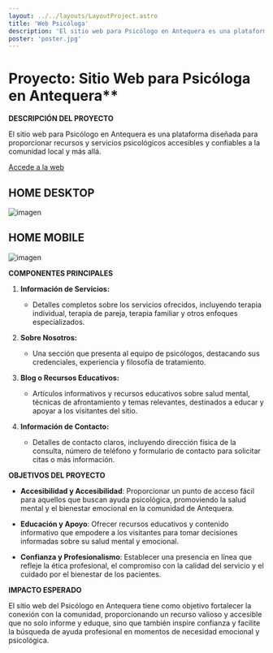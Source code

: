 ```yaml
---
layout: ../../layouts/LayoutProject.astro
title: 'Web Psicóloga'
description: 'El sitio web para Psicólogo en Antequera es una plataforma diseñada para proporcionar recursos y servicios psicológicos accesibles y confiables a la comunidad local y más allá.'
poster: 'poster.jpg'
---
```


# Proyecto: Sitio Web para Psicóloga en Antequera**

**DESCRIPCIÓN DEL PROYECTO**

El sitio web para Psicólogo en Antequera es una plataforma diseñada para proporcionar recursos y servicios psicológicos accesibles y confiables a la comunidad local y más allá.

<a class="border-b-2 border-black border-bottom" href="https://www.psicologosantequera.com/" target="_blank">Accede a la web</a>

## HOME DESKTOP
![imagen](/portfolio/projects/project-5/desktop.png)

## HOME MOBILE
![imagen](/portfolio/projects/project-5/mobile.png)

**COMPONENTES PRINCIPALES**

1. **Información de Servicios:**
   - Detalles completos sobre los servicios ofrecidos, incluyendo terapia individual, terapia de pareja, terapia familiar y otros enfoques especializados.

2. **Sobre Nosotros:**
   - Una sección que presenta al equipo de psicólogos, destacando sus credenciales, experiencia y filosofía de tratamiento.

3. **Blog o Recursos Educativos:**
   - Artículos informativos y recursos educativos sobre salud mental, técnicas de afrontamiento y temas relevantes, destinados a educar y apoyar a los visitantes del sitio.

4. **Información de Contacto:**
   - Detalles de contacto claros, incluyendo dirección física de la consulta, número de teléfono y formulario de contacto para solicitar citas o más información.

**OBJETIVOS DEL PROYECTO**

- **Accesibilidad y Accesibilidad**: Proporcionar un punto de acceso fácil para aquellos que buscan ayuda psicológica, promoviendo la salud mental y el bienestar emocional en la comunidad de Antequera.

- **Educación y Apoyo**: Ofrecer recursos educativos y contenido informativo que empodere a los visitantes para tomar decisiones informadas sobre su salud mental y emocional.

- **Confianza y Profesionalismo**: Establecer una presencia en línea que refleje la ética profesional, el compromiso con la calidad del servicio y el cuidado por el bienestar de los pacientes.

**IMPACTO ESPERADO**

El sitio web del Psicólogo en Antequera tiene como objetivo fortalecer la conexión con la comunidad, proporcionando un recurso valioso y accesible que no solo informe y eduque, sino que también inspire confianza y facilite la búsqueda de ayuda profesional en momentos de necesidad emocional y psicológica.